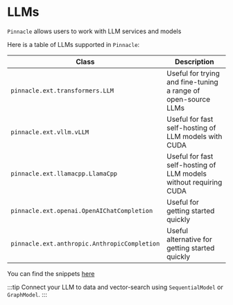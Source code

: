 # LLMs

`Pinnacle` allows users to work with LLM services and models

Here is a table of LLMs supported in `Pinnacle`:

| Class | Description |
| --- | --- |
| `pinnacle.ext.transformers.LLM` | Useful for trying and fine-tuning a range of open-source LLMs |
| `pinnacle.ext.vllm.vLLM` | Useful for fast self-hosting of LLM models with CUDA |
| `pinnacle.ext.llamacpp.LlamaCpp` | Useful for fast self-hosting of LLM models without requiring CUDA |
| `pinnacle.ext.openai.OpenAIChatCompletion` | Useful for getting started quickly |
| `pinnacle.ext.anthropic.AnthropicCompletion` | Useful alternative for getting started quickly |

You can find the snippets [here](../reusable_snippets/build_llm)

:::tip
Connect your LLM to data and vector-search using `SequentialModel` or `GraphModel`.
:::
